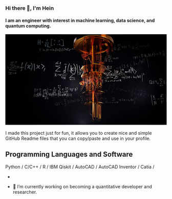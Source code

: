 ### Hi there 👋, I'm Hein
#### I am an engineer with interest in machine learning, data science, and quantum computing.
![I am an engineer with interest in machine learning, data science, and quantum computing.](https://github.com/heinzay1999/heinzay1999/blob/main/360_F_509360741_Gbtb6JFeWSGmETnMYUt6TUg3sIDM15EM.jpg)

I made this project just for fun, it allows you to create nice and simple GitHub Readme files that you can copy/paste and use in your profile.

## Programming Languages and Software 

Python / C/C++ / R / IBM Qiskit / AutoCAD / AutoCAD Inventor /  Catia / 

* 







- 🔭 I’m currently working on becoming a quantitative developer and researcher. 




